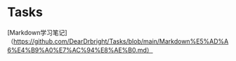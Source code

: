 # Tasks
[Markdown学习笔记]（https://github.com/DearDrbright/Tasks/blob/main/Markdown%E5%AD%A6%E4%B9%A0%E7%AC%94%E8%AE%B0.md）
